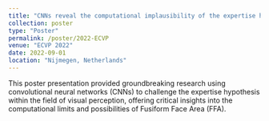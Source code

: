 ```yaml
---
title: "CNNs reveal the computational implausibility of the expertise hypothesis"
collection: poster
type: "Poster"
permalink: /poster/2022-ECVP
venue: "ECVP 2022"
date: 2022-09-01
location: "Nijmegen, Netherlands"
---
```


This poster presentation provided groundbreaking research using convolutional neural networks (CNNs) to challenge the expertise hypothesis within the field of visual perception, offering critical insights into the computational limits and possibilities of Fusiform Face Area (FFA).